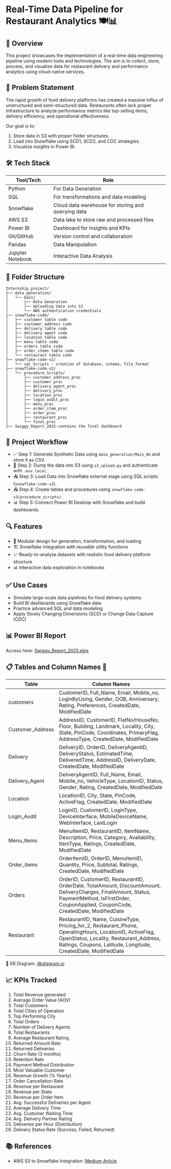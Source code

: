 # Real-Time Data Pipeline for Restaurant Analytics 🍽️📊

## 📌 Overview
This project showcases the implementation of a real-time data engineering pipeline using modern tools and technologies. The aim is to collect, store, process, and visualize data for restaurant delivery and performance analytics using cloud-native services.

## 🚀 Problem Statement
The rapid growth of food delivery platforms has created a massive influx of unstructured and semi-structured data. Restaurants often lack proper infrastructure to analyze performance metrics like top-selling items, delivery efficiency, and operational effectiveness.

Our goal is to:

1. Store data in S3 with proper folder structures.
2. Load into Snowflake using SCD1, SCD2, and CDC strategies.
3. Visualize insights in Power BI.

## 🛠️ Tech Stack

| Tool/Tech        | Role                                                        |
|------------------|-------------------------------------------------------------|
| Python           | For Data Generation                                         |
| SQL              | For transformations and data modeling                       |
| Snowflake        | Cloud data warehouse for storing and querying data          |
| AWS S3           | Data lake to store raw and processed files                  |
| Power BI         | Dashboard for insights and KPIs                             |
| Git/GitHub       | Version control and collaboration                           |
| Pandas           | Data Manipulation                                           |
| Jupyter Notebook | Interactive Data Analysis                                   |

## 📁 Folder Structure

```
Internship_project/
├── data_generation/
│   └── main/
│       ├── Data Generation
│       ├── Uploading data into S3
│       └── AWS authentication credentials
├── snowflake-code/
│   ├── customer table code
│   ├── customer_address code
│   ├── delivery table code
│   ├── delivery agent code
│   ├── location table code
│   ├── menu table code
│   ├── orders table code
│   ├── order_items table code
│   └── restaurant table code
├── snowflake-code-v2/
│   └── sql_Scripts - creation of database, schema, file_format
├── snowflake-code-v3/
│   └── procedure_Scripts/
│       ├── customer_address_proc
│       ├── customer_proc
│       ├── delivery_agent_proc
│       ├── delivery_proc
│       ├── location_proc
│       ├── login_audit_proc
│       ├── menu_proc
│       ├── order_item_proc
│       ├── order_proc
│       ├── restaurant_proc
│       └── final_proc
├── Swiggy_Report_2025-contains the final dashboard
```

## 🔄 Project Workflow

- ✅ Step 1: Generate Synthetic Data using `data_generation/Main_DG` and store it as CSV.
- 🧹 Step 2: Dump the data into S3 using `s3_upload.py` and authenticate with `.env.local`.
- 📤 Step 3: Load Data into Snowflake external stage using SQL scripts (`snowflake-code-v2`).
- 📤 Step 4: Create tables and procedures using `snowflake-code-v3/procedure_scripts/`.
- 📊 Step 5: Connect Power BI Desktop with Snowflake and build dashboards.

## 🔍 Features

- 🔧 Modular design for generation, transformation, and loading
- 🏗 Snowflake integration with reusable utility functions
- 📈 Ready-to-analyze datasets with realistic food delivery platform structure
- 📊 Interactive data exploration in notebooks

## ✅ Use Cases

- Simulate large-scale data pipelines for food delivery systems
- Build BI dashboards using Snowflake data
- Practice advanced SQL and data modeling
- Apply Slowly Changing Dimensions (SCD) or Change Data Capture (CDC)

## 📊 Power BI Report

Access here: [Swiggy_Report_2025.pbix](https://github.com/Falsi3007/Internship_project/blob/main/Swiggy_Report_2025.pbix)

## 📋 Tables and Column Names 🍲

| Table           | Column Names |
|----------------|--------------|
| customers       | CustomerID, Full_Name, Email, Mobile_no, LoginByUsing, Gender, DOB, Anniversary, Rating, Preferences, CreatedDate, ModifiedDate |
| Customer_Address| AddressID, CustomerID, FlatNo/HouseNo, Floor, Building, Landmark, Locality, City, State, PinCode, Coordinates, PrimaryFlag, AddressType, CreatedDate, ModifiedDate |
| Delivery        | DeliveryID, OrderID, DeliveryAgentID, DeliveryStatus, EstimatedTime, DeliveredTime, AddressID, DeliveryDate, CreatedDate, ModifiedDate |
| Delivery_Agent  | DeliveryAgentID, Full_Name, Email, Mobile_no, VehicleType, LocationID, Status, Gender, Rating, CreatedDate, ModifiedDate |
| Location        | LocationID, City, State, PinCode, ActiveFlag, CreatedDate, ModifiedDate |
| Login_Audit     | LoginID, CustomerID, LoginType, DeviceInterface, MobileDeviceName, WebInterface, LastLogin |
| Menu_Items      | MenuItemID, RestaurantID, ItemName, Description, Price, Category, Availability, ItemType, Ratings, CreatedDate, ModifiedDate |
| Order_items     | OrderItemID, OrderID, MenuItemID, Quantity, Price, Subtotal, Ratings, CreatedDate, ModifiedDate |
| Orders          | OrderID, CustomerID, RestaurantID, OrderDate, TotalAmount, DiscountAmount, DeliveryCharges, FinalAmount, Status, PaymentMethod, IsFirstOrder, CouponApplied, CouponCode, CreatedDate, ModifiedDate |
| Restaurant      | RestaurantID, Name, CuisineType, Pricing_for_2, Restaurant_Phone, OperatingHours, LocationID, ActiveFlag, OpenStatus, Locality, Restaurant_Address, Ratings, Coupons, Latitude, Longitude, CreatedDate, ModifiedDate |

🔗 ER Diagram: [dbdiagram.io](https://dbdiagram.io/d/internship_project-67acceb1263d6cf9a0ef3a03)

## 📈 KPIs Tracked

1. Total Revenue generated
2. Average Order Value (AOV)
3. Total Customers
4. Total Cities of Operation
5. Top Performing City
6. Total Orders
7. Number of Delivery Agents
8. Total Restaurants
9. Average Restaurant Rating
10. Returned Amount Rate
11. Returned Deliveries
12. Churn Rate (3 months)
13. Retention Rate
14. Payment Method Distribution
15. Most Valuable Customer
16. Revenue Growth (% Yearly)
17. Order Cancellation Rate
18. Revenue per Restaurant
19. Revenue per State
20. Revenue per Order Item
21. Avg. Successful Deliveries per Agent
22. Average Delivery Time
23. Avg. Customer Waiting Time
24. Avg. Delivery Partner Rating
25. Deliveries per Hour (Distribution)
26. Delivery Status Rate (Success, Failed, Returned)

## 📚 References

- AWS S3 to Snowflake Integration: [Medium Article](https://snowflakewiki.medium.com/connecting-snowflake-to-aws-ef7b6de1d6aa)
